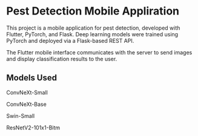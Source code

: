 
# Pest Detection Mobile Appliration

This project is a mobile application for pest detection, developed with Flutter, PyTorch, and Flask.
Deep learning models were trained using PyTorch and deployed via a Flask-based REST API.

The Flutter mobile interface communicates with the server to send images and display classification results to the user.

## Models Used

ConvNeXt-Small

ConvNeXt-Base

Swin-Small

ResNetV2-101x1-Bitm
